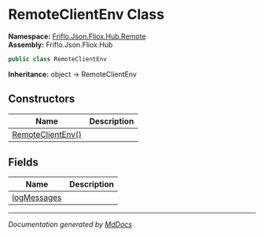 ﻿<!--  
  <auto-generated>   
    The contents of this file were generated by a tool.  
    Changes to this file may be list if the file is regenerated  
  </auto-generated>   
-->

# RemoteClientEnv Class

**Namespace:** [Friflo.Json.Fliox.Hub.Remote](../index.md)  
**Assembly:** Friflo.Json.Fliox.Hub

```csharp
public class RemoteClientEnv
```

**Inheritance:** object → RemoteClientEnv

## Constructors

| Name                                       | Description |
| ------------------------------------------ | ----------- |
| [RemoteClientEnv()](constructors/index.md) |             |

## Fields

| Name                                 | Description |
| ------------------------------------ | ----------- |
| [logMessages](fields/logMessages.md) |             |

___

*Documentation generated by [MdDocs](https://github.com/ap0llo/mddocs)*
